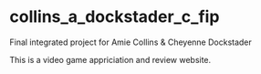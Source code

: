 # collins_a_dockstader_c_fip
Final integrated project for Amie Collins &amp; Cheyenne Dockstader

This is a video game appriciation and review website. 